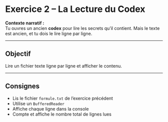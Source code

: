 # Exercice 2 – La Lecture du Codex

**Contexte narratif :**  
Tu ouvres un ancien **codex** pour lire les secrets qu’il contient. Mais le texte est ancien, et tu dois le lire ligne par ligne.

---

## Objectif

Lire un fichier texte ligne par ligne et afficher le contenu.

---

## Consignes

- Lis le fichier `formule.txt` de l’exercice précédent
- Utilise un `BufferedReader`
- Affiche chaque ligne dans la console
- Compte et affiche le nombre total de lignes lues

